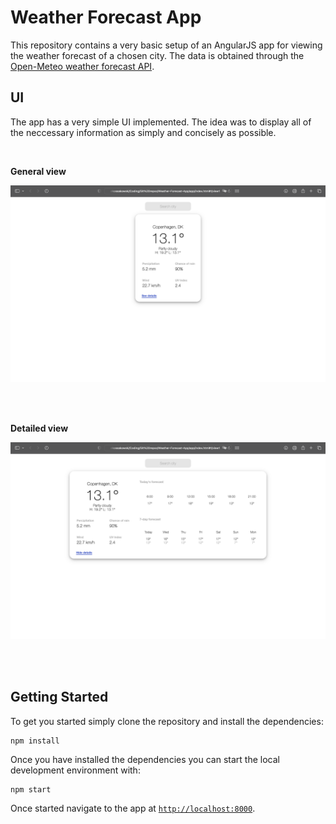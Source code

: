 # Weather Forecast App

This repository contains a very basic setup of an AngularJS app for viewing the weather forecast of a chosen city. The data is obtained through the [Open-Meteo weather forecast API](https://open-meteo.com/en/docs).

## UI

The app has a very simple UI implemented. The idea was to display all of the neccessary information as simply and concisely as possible.

<br>

**General view**

<kbd>
  <img src="images/general.png" alt="General View">
</kbd>

<br><br>

**Detailed view**

<kbd>
  <img src="images/details.png" alt="General View">
</kbd>

<br><br>

## Getting Started

To get you started simply clone the repository and install the dependencies:

```
npm install
```

Once you have installed the dependencies you can start the local development environment with: 

```
npm start
```


Once started navigate to the app at [`http://localhost:8000`](http://localhost:8000).

